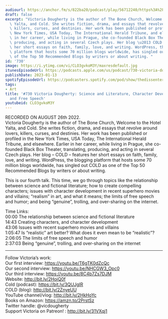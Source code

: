 ```yaml
---
audiourl: https://anchor.fm/s/822ba20/podcast/play/56712240/https%3A%2F%2Fd3ctxlq1ktw2nl.cloudfront.net%2Fstaging%2F2022-7-27%2Fcfcc1360-57f6-e588-6e6a-da174c68bd83.m4a
draft: false
excerpt: "Victoria Dougherty is the author of The Bone Church, Welcome to the Hotel\
  \ Yalta, and Cold. She writes fiction, drama, and essays that revolve around lovers,\
  \ killers, curses, and destinies. Her work has been published or profiled in the\
  \ New York Times, USA Today, The International Herald Tribune, and elsewhere. Earlier\
  \ in her career, while living in Prague, she co-founded Black Box Theater, translating,\
  \ producing, and acting in several Czech plays. Her blog \u2013 COLD \u2013 features\
  \ her short essays on faith, family, love, and writing. WordPress, the blogging\
  \ platform that hosts some 70 million blogs worldwide, has singled out COLD as one\
  \ of the Top 50 Recommended Blogs by writers or about writing. "
id: '730'
image: https://i.ytimg.com/vi/CLO3gvkoM3Y/maxresdefault.jpg
itunesEpisodeUrl: https://podcasts.apple.com/us/podcast/730-victoria-dougherty-science-and-literature/id1451347236?i=1000594370680&uo=4
publishDate: 2023-01-13
spotifyEpisodeUrl: https://podcasters.spotify.com/pod/show/thedissenter/episodes/730-Victoria-Dougherty-Science-and-Literature--Character-Development--Realism--and-Free-Speech-e1n17jg
tags:
- Art
title: '#730 Victoria Dougherty: Science and Literature, Character Development, Realism,
  and Free Speech'
youtubeid: CLO3gvkoM3Y
---
```

<div class="timelinks">

RECORDED ON AUGUST 26th 2022.  
Victoria Dougherty is the author of The Bone Church, Welcome to the Hotel Yalta, and Cold. She writes fiction, drama, and essays that revolve around lovers, killers, curses, and destinies. Her work has been published or profiled in the New York Times, USA Today, The International Herald Tribune, and elsewhere. Earlier in her career, while living in Prague, she co-founded Black Box Theater, translating, producing, and acting in several Czech plays. Her blog – COLD – features her short essays on faith, family, love, and writing. WordPress, the blogging platform that hosts some 70 million blogs worldwide, has singled out COLD as one of the Top 50 Recommended Blogs by writers or about writing. 

This is our fourth talk. This time, we go through topics like the relationship between science and fictional literature; how to create compelling characters; issues with character development in recent superhero movies and villains; “realism” in art, and what it means; the limits of free speech and humor; and being “genuine”, trolling, and over-sharing on the internet. 

Time Links:  
<time>00:00</time> The relationship between science and fictional literature  
<time>14:43</time> Creating characters, and character development  
<time>43:06</time> Issues with recent superhero movies and villains  
<time>1:05:47</time> Is “realistic” art better? What does it even mean to be “realistic”?  
<time>2:06:05</time> The limits of free speech and humor  
<time>2:37:03</time> Being “genuine”, trolling, and over-sharing on the internet

---

Follow Victoria’s work:  
Our first interview: https://youtu.be/T6gTK0dZcQc  
Our second interview: https://youtu.be/NHCGW3_Opc0  
Our third interview: https://youtu.be/8C4b7Zs7DJM  
Website: http://bit.ly/2HoiQ0f  
Cold (podcast): https://bit.ly/3QUJgIR  
COLD (blog): http://bit.ly/2ZnyeUU  
YouTube channel/vlog: http://bit.ly/2HkHoYc  
Books on Amazon: https://amzn.to/2PrstSz  
Twitter handle: @vicdougherty  
Support Victoria on Patreon! : http://bit.ly/31VXqj1
</div>

